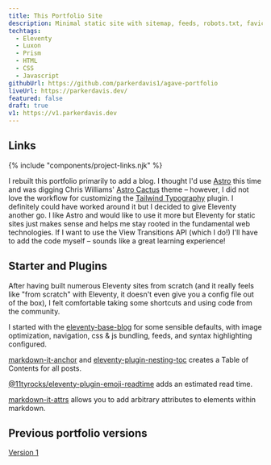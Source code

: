 ```yaml
---
title: This Portfolio Site
description: Minimal static site with sitemap, feeds, robots.txt, favicons, manifest, image optimization, and more.
techtags:
  - Eleventy
  - Luxon
  - Prism
  - HTML
  - CSS
  - Javascript
githubUrl: https://github.com/parkerdavis1/agave-portfolio
liveUrl: https://parkerdavis.dev/
featured: false
draft: true
v1: https://v1.parkerdavis.dev
---
```


## Links

{% include "components/project-links.njk" %}

I rebuilt this portfolio primarily to add a blog. I thought I'd use [Astro](astro.build) this time and was digging Chris Williams' [Astro Cactus](https://github.com/chrismwilliams/astro-theme-cactus) theme – however, I did not love the workflow for customizing the [Tailwind Typography](https://tailwindcss.com/docs/typography-plugin) plugin. I definitely could have worked around it but I decided to give Eleventy another go. I like Astro and would like to use it more but Eleventy for static sites just makes sense and helps me stay rooted in the fundamental web technologies. If I want to use the View Transitions API (which I do!) I'll have to add the code myself – sounds like a great learning experience!

## Starter and Plugins

After having built numerous Eleventy sites from scratch (and it really feels like "from scratch" with Eleventy, it doesn't even give you a config file out of the box), I felt comfortable taking some shortcuts and using code from the community.

I started with the [eleventy-base-blog](https://github.com/11ty/eleventy-base-blog/tree/main) for some sensible defaults, with image optimization, navigation, css & js bundling, feeds, and syntax highlighting configured.

[markdown-it-anchor](https://www.npmjs.com/package/markdown-it-anchor) and [eleventy-plugin-nesting-toc](https://www.npmjs.com/package/eleventy-plugin-nesting-toc) creates a Table of Contents for all posts.

[@11tyrocks/eleventy-plugin-emoji-readtime](https://www.npmjs.com/package/@11tyrocks/eleventy-plugin-emoji-readtime) adds an estimated read time.

[markdown-it-attrs](https://www.npmjs.com/package/markdown-it-attrs) allows you to add arbitrary attributes to elements within markdown.

## Previous portfolio versions

[Version 1]({{v1}})
